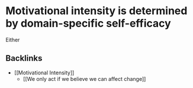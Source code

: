 # Motivational intensity is determined by domain-specific self-efficacy
Either

## Backlinks
* [[Motivational Intensity]]
	* [[We only act if we believe we can affect change]]

<!-- #Life -->

<!-- {BearID:A4A1F19B-103F-4F2F-91AF-006ED0EA6729-15756-0000130419553FB3} -->
